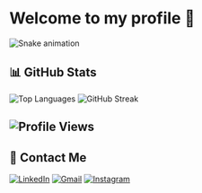 # Welcome to my profile 👋


![Snake animation](https://raw.githubusercontent.com/FabrWill/FabrWill/c079651a757a2b5a953672f199e6371c39b5f6a9/github-contribution-grid-snake.svg)

## 📊 GitHub Stats  
![Top Languages](https://github-readme-stats.vercel.app/api/top-langs/?username=joaovfe&layout=compact&theme=radical) ![GitHub Streak](https://github-readme-streak-stats.herokuapp.com/?user=joaovfe&theme=radical)


![Profile Views](https://komarev.com/ghpvc/?username=joaovfe&color=blueviolet)
---

## 📩 Contact Me  
[![LinkedIn](https://img.shields.io/badge/LinkedIn-0077B5?style=for-the-badge&logo=linkedin&logoColor=white)]([https://linkedin.com/in/your-profile](https://www.linkedin.com/in/jo%C3%A3o-vitor-figueiredo-espindola-3605102a4/)) [![Gmail](https://img.shields.io/badge/Gmail-D14836?style=for-the-badge&logo=gmail&logoColor=white)](mailto:joaovitorfespindola@gmail.com) 
[![Instagram](https://img.shields.io/badge/Instagram-E4405F?style=for-the-badge&logo=instagram&logoColor=white)](https://instagram.com/joaovfe)   




